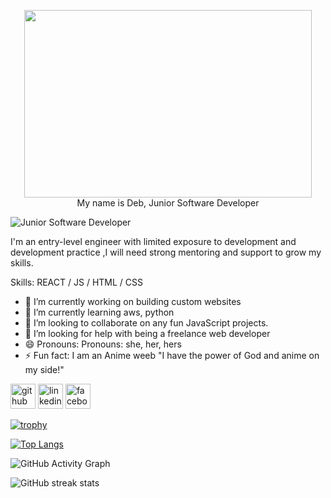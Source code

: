 
<p align="center">
  <img width="460" height="300" src="https://media.giphy.com/media/m9YZVin3cgIlPQzE2A/giphy.gif">
  <br>
    My name is Deb, Junior Software Developer
</p>
 
![Junior Software Developer](https://images.unsplash.com/photo-1488590528505-98d2b5aba04b?ixid=MnwxMjA3fDB8MHxwaG90by1wYWdlfHx8fGVufDB8fHx8&ixlib=rb-1.2.1&auto=format&fit=crop&w=1650&q=80)

I'm an entry-level engineer with limited exposure to development and development practice ,I will need strong mentoring and support to grow my skills. 

Skills: REACT / JS / HTML / CSS

- 🔭 I’m currently working on building custom websites 
- 🌱 I’m currently learning aws, python 
- 👯 I’m looking to collaborate on any fun JavaScript projects. 
- 🤔 I’m looking for help with being a freelance web developer 
- 😄 Pronouns: Pronouns: she, her, hers 
- ⚡ Fun fact: I am an Anime weeb "I have the power of God and anime on my side!" 


[<img src='https://cdn.jsdelivr.net/npm/simple-icons@3.0.1/icons/github.svg' alt='github' height='40'>](https://github.com/DebTheDev)  [<img src='https://cdn.jsdelivr.net/npm/simple-icons@3.0.1/icons/linkedin.svg' alt='linkedin' height='40'>](https://www.linkedin.com/in/https://www.linkedin.com/in/deborah-altine//)  [<img src='https://cdn.jsdelivr.net/npm/simple-icons@3.0.1/icons/facebook.svg' alt='facebook' height='40'>](https://www.facebook.com/https://www.facebook.com/deborah.altine)  

[![trophy](https://github-profile-trophy.vercel.app/?username=DebTheDev)](https://github.com/ryo-ma/github-profile-trophy)

[![Top Langs](https://github-readme-stats.vercel.app/api/top-langs/?username=DebTheDev)](https://github.com/anuraghazra/github-readme-stats)

![GitHub Activity Graph](https://activity-graph.herokuapp.com/graph?username=DebTheDev)  

![GitHub streak stats](https://github-readme-streak-stats.herokuapp.com/?user=DebTheDev)  


<!--
**DebTheDev/DebTheDev** is a ✨ _special_ ✨ repository because its `README.md` (this file) appears on your GitHub profile.

Here are some ideas to get you started:

- 🔭 I’m currently working on ...
- 🌱 I’m currently learning ...
- 👯 I’m looking to collaborate on ...
- 🤔 I’m looking for help with ...
- 💬 Ask me about ...
- 📫 How to reach me: ...
- 😄 Pronouns: ...
- ⚡ Fun fact: ...
-->
